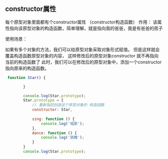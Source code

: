 ## constructor属性

每个原型对象里面都有个constructor属性 （constructor构造函数）
作用： 该属性指向该原型对象的构造函数，简单理解，就是指向我的爸爸，我是有爸爸的孩子

使用场景：

如果有多个对象的方法，我们可以给原型对象采取对象形式赋值。
但是这样就会覆盖构造函数原型对象的内容， 这样修改后的原型对象constructor 就不再指向当前的构造函数了
此时，我们可以在修改后的原型对象中，添加一个constructor指向原来的构造函数。

```js
 function Star() {

        }

        console.log(Star.prototype);
        Star.prototype = {
            // 重新指回创造这个原型对象的 构造函数
            constructor: Star,
            
            sing: function () {
                console.log('唱歌');
            },
            dance: function () {
                console.log('跳舞');
            }
        }
        console.log(Star.prototype);
```

